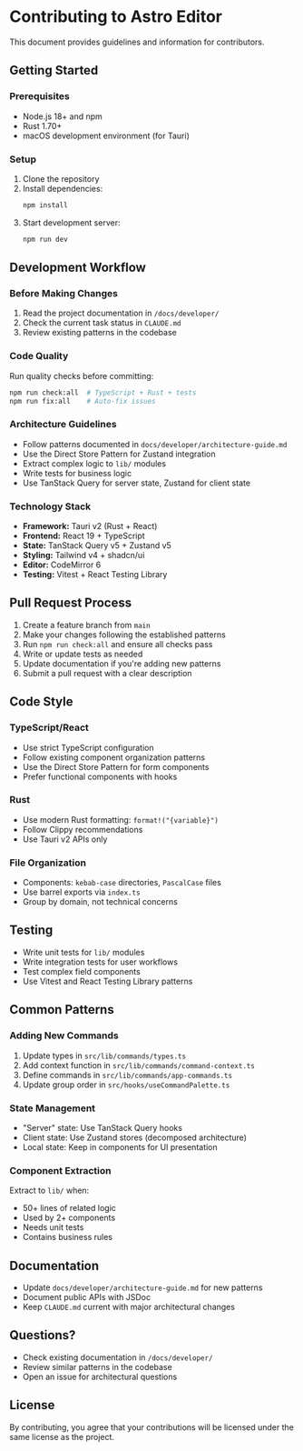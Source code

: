 # Contributing to Astro Editor

This document provides guidelines and information for contributors.

## Getting Started

### Prerequisites

- Node.js 18+ and npm
- Rust 1.70+
- macOS development environment (for Tauri)

### Setup

1. Clone the repository
2. Install dependencies:
   ```bash
   npm install
   ```
3. Start development server:
   ```bash
   npm run dev
   ```

## Development Workflow

### Before Making Changes

1. Read the project documentation in `/docs/developer/`
2. Check the current task status in `CLAUDE.md`
3. Review existing patterns in the codebase

### Code Quality

Run quality checks before committing:

```bash
npm run check:all  # TypeScript + Rust + tests
npm run fix:all    # Auto-fix issues
```

### Architecture Guidelines

- Follow patterns documented in `docs/developer/architecture-guide.md`
- Use the Direct Store Pattern for Zustand integration
- Extract complex logic to `lib/` modules
- Write tests for business logic
- Use TanStack Query for server state, Zustand for client state

### Technology Stack

- **Framework:** Tauri v2 (Rust + React)
- **Frontend:** React 19 + TypeScript
- **State:** TanStack Query v5 + Zustand v5
- **Styling:** Tailwind v4 + shadcn/ui
- **Editor:** CodeMirror 6
- **Testing:** Vitest + React Testing Library

## Pull Request Process

1. Create a feature branch from `main`
2. Make your changes following the established patterns
3. Run `npm run check:all` and ensure all checks pass
4. Write or update tests as needed
5. Update documentation if you're adding new patterns
6. Submit a pull request with a clear description

## Code Style

### TypeScript/React

- Use strict TypeScript configuration
- Follow existing component organization patterns
- Use the Direct Store Pattern for form components
- Prefer functional components with hooks

### Rust

- Use modern Rust formatting: `format!("{variable}")`
- Follow Clippy recommendations
- Use Tauri v2 APIs only

### File Organization

- Components: `kebab-case` directories, `PascalCase` files
- Use barrel exports via `index.ts`
- Group by domain, not technical concerns

## Testing

- Write unit tests for `lib/` modules
- Write integration tests for user workflows
- Test complex field components
- Use Vitest and React Testing Library patterns

## Common Patterns

### Adding New Commands

1. Update types in `src/lib/commands/types.ts`
2. Add context function in `src/lib/commands/command-context.ts`
3. Define commands in `src/lib/commands/app-commands.ts`
4. Update group order in `src/hooks/useCommandPalette.ts`

### State Management

- "Server" state: Use TanStack Query hooks
- Client state: Use Zustand stores (decomposed architecture)
- Local state: Keep in components for UI presentation

### Component Extraction

Extract to `lib/` when:

- 50+ lines of related logic
- Used by 2+ components
- Needs unit tests
- Contains business rules

## Documentation

- Update `docs/developer/architecture-guide.md` for new patterns
- Document public APIs with JSDoc
- Keep `CLAUDE.md` current with major architectural changes

## Questions?

- Check existing documentation in `/docs/developer/`
- Review similar patterns in the codebase
- Open an issue for architectural questions

## License

By contributing, you agree that your contributions will be licensed under the same license as the project.
